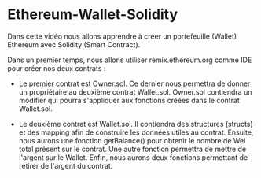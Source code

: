 # Ethereum-Wallet-Solidity

Dans cette vidéo nous allons apprendre à créer un portefeuille (Wallet) Ethereum avec Solidity (Smart Contract).

Dans un premier temps, nous allons utiliser remix.ethereum.org comme IDE pour créer nos deux contrats :

- Le premier contrat est Owner.sol. Ce dernier nous permettra de donner un propriétaire au deuxième contrat Wallet.sol. Owner.sol contiendra un modifier qui pourra s'appliquer aux fonctions créées dans le contrat Wallet.sol.

- Le deuxième contrat est Wallet.sol. Il contiendra des structures (structs) et des mapping afin de construire les données utiles au contrat.
Ensuite, nous aurons une fonction getBalance() pour obtenir le nombre de Wei total présent sur le contrat.
Une autre fonction permettra de mettre de l'argent sur le Wallet.
Enfin, nous aurons deux fonctions permettant de retirer de l'argent du contrat.
